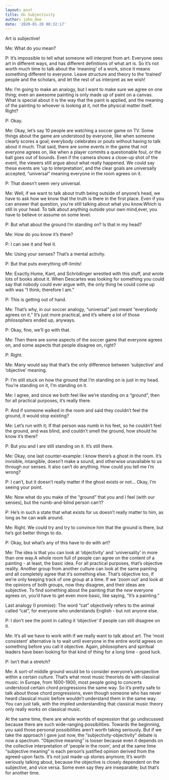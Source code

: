 ```yaml
---
layout: post
title: On Subjectivity
author: john_doe
date: '2020-01-28 08:32:17'
---
```

Art is subjective!



Me: What do you mean?



P: It’s impossible to tell what someone will interpret from art. Everyone sees art in different ways, and has different definitions of what art is. So it’s not worth much time to talk about the ‘meaning’ of a work, since it means something different to everyone. Leave structure and theory to the ‘trained’ people and the scholars, and let the rest of us interpret as we wish!



Me: I’m going to make an analogy, but I want to make sure we agree on one thing; even an awesome painting is only made up of paint on a canvas. What is special about it is the way that the paint is applied, and the meaning of the painting to whoever is looking at it, not the physical matter itself. Right?



P: Okay.



Me: Okay, let’s say 10 people are watching a soccer game on TV. Some things about the game are understood by everyone, like when someone clearly scores a goal; everybody celebrates or pouts without having to talk about it much. That said, there are some events in the game that not everyone agrees on, like when a player commits a questionable foul, or the ball goes out of bounds. Even if the camera shows a close-up shot of the event, the viewers still argue about what really happened. We could say these events are ‘up to interpretation’, and the clear goals are universally accepted, “universal” meaning everyone in the room agrees on it.



P: That doesn’t seem very universal.



Me: Well, if we want to talk about truth being outside of anyone’s head, we have to ask how we know that the truth is there in the first place. Even if you can answer that question, you’re still talking about what you know.Which is still in your head. To talk about anything outside your own mind,ever, you have to believe or assume on some level.



P: But what about the ground I’m standing on? Is that in my head?



Me: How do you know it’s there?



P: I can see it and feel it.



Me: Using your senses? That’s a mental activity.



P: But that puts everything off-limits!



Me: Exactly.Hume, Kant, and Schrödinger wrestled with this stuff, and wrote lots of books about it. When Descartes was looking for something you could say that nobody could ever argue with, the only thing he could come up with was “I think; therefore I am.”



P: This is getting out of hand.



Me: That’s why, in our soccer analogy, “universal” just meant “everybody agrees on it.” It’s just more practical, and it’s where a lot of those philosophers ended up, anyways.



P: Okay, fine, we’ll go with that.



Me: Then there are some aspects of the soccer game that everyone agrees on, and some aspects that people disagree on, right?



P: Right.



Me: Many would say that that’s the only difference between ‘subjective’ and ‘objective’ meaning.



P: I’m still stuck on how the ground that I’m standing on is just in my head. You’re standing on it, I’m standing on it.



Me: I agree, and since we both feel like we’re standing on a “ground”, then for all practical purposes, it’s really there.



P: And if someone walked in the room and said they couldn’t feel the ground, it would stop existing?



Me: Let’s run with it; If that person was numb in his feet, so he couldn’t feel the ground, and was blind, and couldn’t smell the ground, how should he know it’s there?



P: But you and I are still standing on it. It’s still there.



Me: Okay, one last counter-example: I know there’s a ghost in the room. It’s invisible, intangible, doesn’t make a sound, and otherwise unavailable to us through our senses. It also can’t do anything. How could you tell me I’m wrong?



P: I can’t, but it doesn’t really matter if the ghost exists or not… Okay, I’m seeing your point.



Me: Now what do you make of the “ground” that you and I feel (with our senses), but the numb-and-blind person can’t?



P: He’s in such a state that what exists for us doesn’t really matter to him, as long as he can walk around.



Me: Right. We could try and try to convince him that the ground is there, but he’s got better things to do.



P: Okay, but what’s any of this have to do with art?



Me: The idea is that you can look at ‘objectivity’ and ‘universality’ in more than one way.A whole room full of people can agree on the content of a painting - at least, the basic idea. For all practical purposes, that’s objective reality. Another group from another culture can look at the same painting and all completely agree that it’s something else. That’s objective too, if we’re only keeping track of one group at a time. If we ‘zoom out’ and look at the opinions of both groups, now they disagree, and their ideas are subjective. To find something about the painting that the *new* everyone agrees on, you’d have to get even more basic, like saying, “It’s a painting.”



Last analogy (I promise): The word “cat” objectively refers to the animal called “cat”, for everyone who understands English - but not anyone else.



P: I don’t see the point in calling it ‘objective’ if people can still disagree on it.



Me: It’s all we have to work with if we really want to talk about art. The ‘most consistent’ alternative is to wait until everyone in the entire world agrees on something before you call it objective. Again, philosophers and spiritual leaders have been looking for that kind of thing for a long time - good luck.



P: Isn’t that a stretch?



Me: A sort-of middle ground would be to consider everyone’s perspective within a certain culture. That’s what most music theorists do with classical music: in Europe, from 1600-1900, most people going to concerts understood certain chord progressions the same way. So it’s pretty safe to talk about those chord progressions, even though someone who has never heard classical music before wouldn’t understand them in the same way. You can just talk, with the implied understanding that classical music theory only really works on classical music.



At the same time, there are whole worlds of expression that go undiscussed because there are such wide-ranging possibilities. Towards the beginning, you said those personal possibilities aren’t worth taking seriously. But if we take the approach I gave just now, the “subjectivity-objectivity” debate is now a spectrum. “Objective meaning” is looser because even it depends on the collective interpretation of ‘people in the room’, and at the same time “subjective meaning” is each person’s justified opinion derived from the agreed-upon facts. It’s not just made-up stories anymore; It’s worth seriously talking about, because the objective is closely dependent on the subjective, and vice versa. Some even say they are inseparable; but that’s for another time.

![]()

![]()
